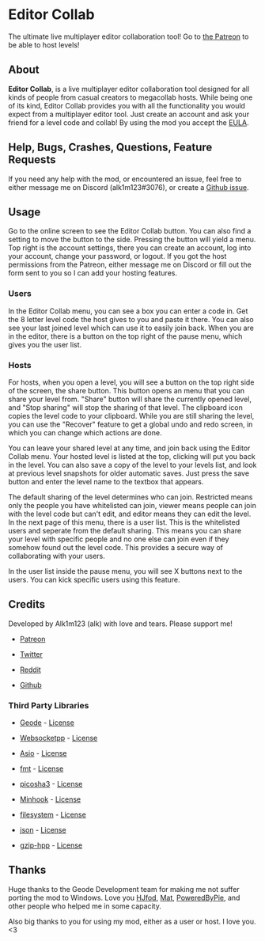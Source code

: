 # Editor Collab

The ultimate live multiplayer editor collaboration tool! Go to [the Patreon](https://www.patreon.com/alk1m123) to be able to host levels!

## About

**Editor Collab**, is a live multiplayer editor collaboration tool designed for all kinds of people from casual creators to megacollab hosts. While being one of its kind, Editor Collab provides you with all the functionality you would expect from a multiplayer editor tool. Just create an account and ask your friend for a level code and collab! By using the mod you accept the [EULA](https://github.com/altalk23/EditorCollab/blob/main/EULA.txt).

## Help, Bugs, Crashes, Questions, Feature Requests

If you need any help with the mod, or encountered an issue, feel free to either message me on Discord (alk1m123#3076), or create a [Github issue](https://github.com/altalk23/EditorCollab/issues/new/choose).

## Usage

Go to the online screen to see the Editor Collab button. You can also find a setting to move the button to the side. Pressing the button will yield a menu. Top right is the account settings, there you can create an account, log into your account, change your password, or logout. If you got the host permissions from the Patreon, either message me on Discord or fill out the form sent to you so I can add your hosting features.

### Users

In the Editor Collab menu, you can see a box you can enter a code in. Get the 8 letter level code the host gives to you and paste it there. You can also see your last joined level which can use it to easily join back. When you are in the editor, there is a button on the top right of the pause menu, which gives you the user list.

### Hosts 

For hosts, when you open a level, you will see a button on the top right side of the screen, the share button. This button opens an menu that you can share your level from. "Share" button will share the currently opened level, and "Stop sharing" will stop the sharing of that level. The clipboard icon copies the level code to your clipboard. While you are still sharing the level, you can use the "Recover" feature to get a global undo and redo screen, in which you can change which actions are done.

You can leave your shared level at any time, and join back using the Editor Collab menu. Your hosted level is listed at the top, clicking will put you back in the level. You can also save a copy of the level to your levels list, and look at previous level snapshots for older automatic saves. Just press the save button and enter the level name to the textbox that appears.

The default sharing of the level determines who can join. Restricted means only the people you have whitelisted can join, viewer means people can join with the level code but can't edit, and editor means they can edit the level. In the next page of this menu, there is a user list. This is the whitelisted users and seperate from the default sharing. This means you can share your level with specific people and no one else can join even if they somehow found out the level code. This provides a secure way of collaborating with your users.

In the user list inside the pause menu, you will see X buttons next to the users. You can kick specific users using this feature.

## Credits

Developed by Alk1m123 (alk) with love and tears. Please support me!

 * [Patreon](https://www.patreon.com/alk1m123)

 * [Twitter](https://twitter.com/alk1m123)

 * [Reddit](https://www.reddit.com/user/alk1m123)

 * [Github](https://github.com/altalk23/)

### Third Party Libraries

 * [Geode](https://github.com/geode-sdk/geode) - [License](https://github.com/geode-sdk/geode/blob/main/LICENSE.txt)

 * [Websocketpp](https://github.com/zaphoyd/websocketpp) - [License](https://github.com/zaphoyd/websocketpp/blob/master/COPYING)

 * [Asio](https://github.com/chriskohlhoff/asio) - [License](https://www.boost.org/LICENSE_1_0.txt)

 * [fmt](https://fmt.dev/latest/index.html) - [License](https://github.com/fmtlib/fmt/blob/master/LICENSE.rst)

 * [picosha3](https://github.com/yawara/picosha3) - [License](https://github.com/yawara/picosha3/blob/master/LICENSE)

 * [Minhook](https://github.com/TsudaKageyu/minhook) - [License](https://github.com/TsudaKageyu/minhook/blob/master/LICENSE.txt)

 * [filesystem](https://github.com/gulrak/filesystem) - [License](https://github.com/gulrak/filesystem/blob/master/LICENSE)

 * [json](https://github.com/nlohmann/json) - [License](https://github.com/nlohmann/json/blob/develop/LICENSE.MIT)

 * [gzip-hpp](https://github.com/mapbox/gzip-hpp) - [License](https://github.com/mapbox/gzip-hpp/blob/master/LICENSE.md)

## Thanks

Huge thanks to the Geode Development team for making me not suffer porting the mod to Windows. Love you [HJfod](https://twitter.com/hjfod), [Mat](https://twitter.com/mateus44_/), [PoweredByPie](https://github.com/poweredbypie/), and other people who helped me in some capacity.

Also big thanks to you for using my mod, either as a user or host. I love you. <3